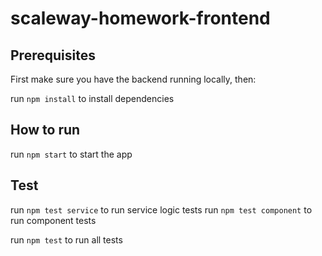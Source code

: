 # scaleway-homework-frontend

## Prerequisites

First make sure you have the backend running locally, then:

run ```npm install``` to install dependencies

## How to run

run ```npm start``` to start the app

## Test

run ```npm test service``` to run service logic tests
run ```npm test component``` to run component tests

run ```npm test``` to run all tests